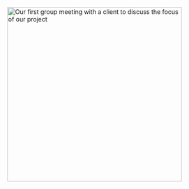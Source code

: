 <img src="[Group_Project/Group_9/Progress/picwithclient.jpeg](https://github.com/NiesHW/SECB3203_P4B/blob/09c0e1fdc94e4e18a52ecb744e9bdfa4b7f485c0/Group_Project/Group_9/Progress/picwithclient.jpeg)https://github.com/NiesHW/SECB3203_P4B/blob/09c0e1fdc94e4e18a52ecb744e9bdfa4b7f485c0/Group_Project/Group_9/Progress/picwithclient.jpeg" alt="Our first group meeting with a client to discuss the focus of our project" width="400">
</p>


